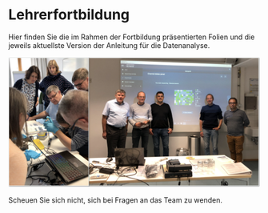 # Lehrerfortbildung
Hier finden Sie die im Rahmen der Fortbildung präsentierten Folien und die jeweils aktuellste Version der Anleitung für die Datenanalyse.

![Das Team](Bilder/nanoporeseqcas-team.png)

Scheuen Sie sich nicht, sich bei Fragen an das Team zu wenden.
